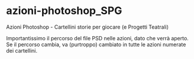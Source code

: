 # azioni-photoshop_SPG
Azioni Photoshop - Cartellini storie per giocare (e Progetti Teatrali)

Importantissimo il percorso del file PSD nelle azioni, dato che verrà aperto. Se il percorso cambia, va (purtroppo) cambiato in tutte le azioni numerate dei cartellini.

